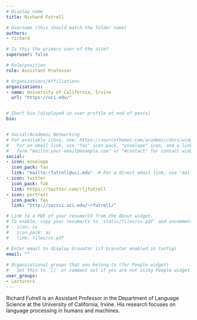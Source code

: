 ```yaml
---
# Display name
title: Richard Futrell

# Username (this should match the folder name)
authors:
- richard

# Is this the primary user of the site?
superuser: false

# Role/position
role: Assistant Professor

# Organizations/Affiliations
organizations:
- name: University of California, Irvine
  url: "https://uci.edu/"


# Short bio (displayed in user profile at end of posts)
bio: 


# Social/Academic Networking
# For available icons, see: https://sourcethemes.com/academic/docs/widgets/#icons
#   For an email link, use "fas" icon pack, "envelope" icon, and a link in the
#   form "mailto:your-email@example.com" or "#contact" for contact widget.
social:
- icon: envelope
  icon_pack: fas
  link: "mailto:rfutrell@uci.edu"  # For a direct email link, use "mailto:test@example.org".
- icon: twitter
  icon_pack: fab
  link: https://twitter.com/rljfutrell
- icon: portrait
  icon_pack: fas
  link: "http://socsci.uci.edu/~rfutrell/"

# Link to a PDF of your resume/CV from the About widget.
# To enable, copy your resume/CV to `static/files/cv.pdf` and uncomment the lines below.  
# - icon: cv
#   icon_pack: ai
#   link: files/cv.pdf 

# Enter email to display Gravatar (if Gravatar enabled in Config)
email: ""
  
# Organizational groups that you belong to (for People widget)
#   Set this to `[]` or comment out if you are not using People widget.  
user_groups:
- Lecturers
---
```


Richard Futrell is an Assistant Professor in the Department of Language Science at the University of California, Irvine. His research focuses on language processing in humans and machines.

<!-- <img  class="avatar-small" src="kinkajou.jpg" style="float: center" />
 -->